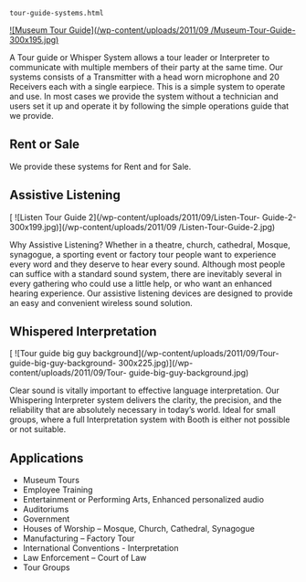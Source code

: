     tour-guide-systems.html

[ ![Museum Tour Guide](/wp-content/uploads/2011/09 /Museum-Tour-Guide-300x195.jpg)](/wp-content/uploads/2011/09/Museum-Tour-Guide.jpg)

A Tour guide or Whisper System allows a tour leader or Interpreter to communicate with multiple members of their party at the same time. Our systems consists of a Transmitter with a head worn microphone and 20 Receivers each with a single earpiece. This is a simple system to operate and use. In most cases we provide the system without a technician and users set it up and operate it by following the simple operations guide that we provide.

## Rent or Sale

We provide these systems for Rent and for Sale.

## Assistive Listening

[ ![Listen Tour Guide 2](/wp-content/uploads/2011/09/Listen-Tour- Guide-2-300x199.jpg)](/wp-content/uploads/2011/09 /Listen-Tour-Guide-2.jpg)

Why Assistive Listening? Whether in a theatre, church, cathedral, Mosque, synagogue, a sporting event or factory tour people want to experience every word and they deserve to hear every sound. Although most people can suffice with a standard sound system, there are inevitably several in every gathering who could use a little help, or who want an enhanced hearing experience. Our assistive listening devices are designed to provide an easy and convenient wireless sound solution.

## Whispered Interpretation

[ ![Tour guide big guy background](/wp-content/uploads/2011/09/Tour-guide-big-guy-background- 300x225.jpg)](/wp-content/uploads/2011/09/Tour- guide-big-guy-background.jpg)

Clear sound is vitally important to effective language interpretation. Our Whispering Interpreter system delivers the clarity, the precision, and the reliability that are absolutely necessary in today’s world. Ideal for small groups, where a full Interpretation system with Booth is either not possible or not suitable.

## Applications

 -  Museum Tours
 -  Employee Training
 -  Entertainment or Performing Arts, Enhanced personalized audio
 -  Auditoriums
 -  Government
 -  Houses of Worship – Mosque, Church, Cathedral, Synagogue
 -  Manufacturing – Factory Tour
 -  International Conventions - Interpretation
 -  Law Enforcement – Court of Law
 -  Tour Groups
